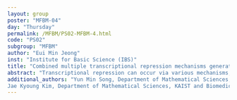 ```yaml
---
layout: group
poster: "MFBM-04"
day: "Thursday"
permalink: /MFBM/PS02-MFBM-4.html
code: "PS02"
subgroup: "MFBM"
author: "Eui Min Jeong"
inst: "Institute for Basic Science (IBS)"
title: "Combined multiple transcriptional repression mechanisms generate ultrasensitivity and robust oscillations"
abstract: "Transcriptional repression can occur via various mechanisms, such as blocking, sequestration and displacement. For instance, the repressors can hold the activators to prevent binding with DNA or can bind to the DNA-bound activators to block their transcriptional activity. Although the transcription can be completely suppressed with a single mechanism, multiple repression mechanisms are used together to inhibit transcriptional activators in many systems, such as circadian clocks and NF-κB oscillators. This raises the question of what advantages arise if seemingly redundant repression mechanisms are combined. Here, by deriving equations describing the multiple repression mechanisms, we find that their combination can synergistically generate a sharply ultrasensitive transcription response and thus strong oscillations. This rationalizes why the multiple repression mechanisms are used together in various biological oscillators. The critical role of such combined transcriptional repression for strong oscillations is further supported by our analysis of formerly identified mutations disrupting the transcriptional repression of the mammalian circadian clock. The hitherto unrecognized source of the ultrasensitivity, the combined transcriptional repression, can lead to robust synthetic oscillators with a previously unachievable simple design."
additional_authors: "Yun Min Song, Department of Mathematical Sciences, KAIST and Biomedical Mathematics Group, Institute for Basic Science (IBS);
Jae Kyoung Kim, Department of Mathematical Sciences, KAIST and Biomedical Mathematics Group, Institute for Basic Science (IBS)"
---
```

